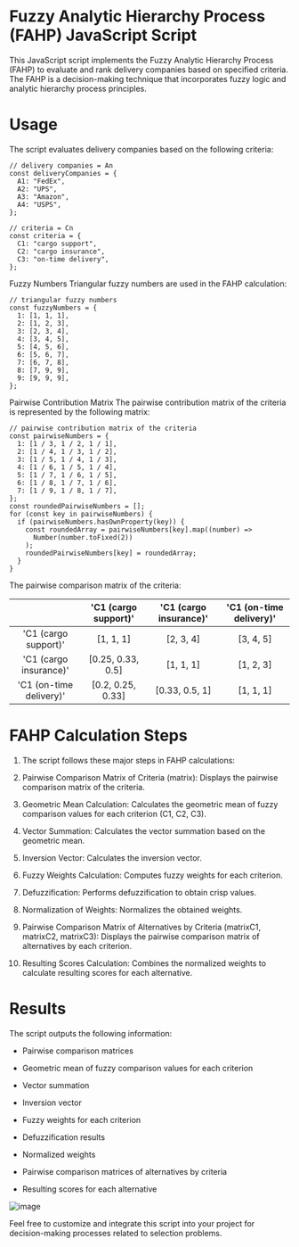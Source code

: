 # Fuzzy Analytic Hierarchy Process (FAHP) JavaScript Script

This JavaScript script implements the Fuzzy Analytic Hierarchy Process (FAHP) to evaluate and rank delivery companies based on specified criteria. 
The FAHP is a decision-making technique that incorporates fuzzy logic and analytic hierarchy process principles.

# Usage
The script evaluates delivery companies based on the following criteria:
```
// delivery companies = An
const deliveryCompanies = {
  A1: "FedEx",
  A2: "UPS",
  A3: "Amazon",
  A4: "USPS",
};

// criteria = Cn
const criteria = {
  C1: "cargo support",
  C2: "cargo insurance",
  C3: "on-time delivery",
};
```
Fuzzy Numbers
Triangular fuzzy numbers are used in the FAHP calculation:
```
// triangular fuzzy numbers
const fuzzyNumbers = {
  1: [1, 1, 1],
  2: [1, 2, 3],
  3: [2, 3, 4],
  4: [3, 4, 5],
  5: [4, 5, 6],
  6: [5, 6, 7],
  7: [6, 7, 8],
  8: [7, 9, 9],
  9: [9, 9, 9],
};
```
Pairwise Contribution Matrix
The pairwise contribution matrix of the criteria is represented by the following matrix:
```
// pairwise contribution matrix of the criteria
const pairwiseNumbers = {
  1: [1 / 3, 1 / 2, 1 / 1],
  2: [1 / 4, 1 / 3, 1 / 2],
  3: [1 / 5, 1 / 4, 1 / 3],
  4: [1 / 6, 1 / 5, 1 / 4],
  5: [1 / 7, 1 / 6, 1 / 5],
  6: [1 / 8, 1 / 7, 1 / 6],
  7: [1 / 9, 1 / 8, 1 / 7],
};
const roundedPairwiseNumbers = [];
for (const key in pairwiseNumbers) {
  if (pairwiseNumbers.hasOwnProperty(key)) {
    const roundedArray = pairwiseNumbers[key].map((number) =>
      Number(number.toFixed(2))
    );
    roundedPairwiseNumbers[key] = roundedArray;
  }
}
```
The pairwise comparison matrix of the criteria:

|                          |'C1 (cargo support)' |'C1 (cargo insurance)'|'C1 (on-time delivery)'|
|:------------------------:|:-------------------:|:------------------:|:------------:|
| 'C1 (cargo support)'     |      [1, 1, 1]      |      [2, 3, 4]     |   [3, 4, 5]   |
| 'C1 (cargo insurance)'   |  [0.25, 0.33, 0.5]  |      [1, 1, 1]     |   [1, 2, 3]   |
| 'C1 (on-time delivery)'  |  [0.2, 0.25, 0.33]  |   [0.33, 0.5, 1]   |   [1, 1, 1]   |


# FAHP Calculation Steps
1. The script follows these major steps in FAHP calculations:

2. Pairwise Comparison Matrix of Criteria (matrix): Displays the pairwise comparison matrix of the criteria.

3. Geometric Mean Calculation: Calculates the geometric mean of fuzzy comparison values for each criterion (C1, C2, C3).

4. Vector Summation: Calculates the vector summation based on the geometric mean.

5. Inversion Vector: Calculates the inversion vector.

6. Fuzzy Weights Calculation: Computes fuzzy weights for each criterion.

7. Defuzzification: Performs defuzzification to obtain crisp values.

8. Normalization of Weights: Normalizes the obtained weights.

9. Pairwise Comparison Matrix of Alternatives by Criteria (matrixC1, matrixC2, matrixC3): Displays the pairwise comparison matrix of alternatives by each criterion.

10. Resulting Scores Calculation: Combines the normalized weights to calculate resulting scores for each alternative.

# Results
The script outputs the following information:

* Pairwise comparison matrices

* Geometric mean of fuzzy comparison values for each criterion

* Vector summation

* Inversion vector

* Fuzzy weights for each criterion

* Defuzzification results

* Normalized weights

* Pairwise comparison matrices of alternatives by criteria

* Resulting scores for each alternative

![image](https://github.com/VladyslavMiliev/fuzzy-analytical-hierarchy-process/assets/84059723/d287b08f-bae9-4640-aaec-1a4a225a63d5)

Feel free to customize and integrate this script into your project for decision-making processes related to selection problems.
